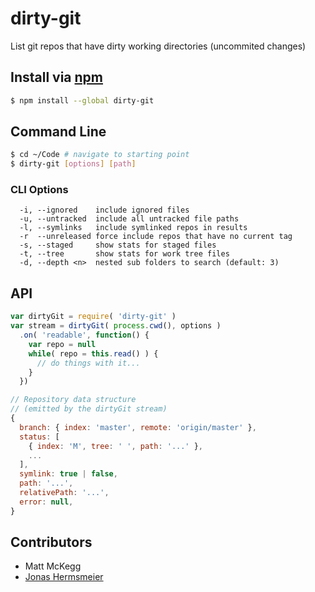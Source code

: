 dirty-git
===

List git repos that have dirty working directories (uncommited changes)

## Install via [npm](https://npmjs.org/package/dirty-git)

```bash
$ npm install --global dirty-git
```

## Command Line

```bash
$ cd ~/Code # navigate to starting point
$ dirty-git [options] [path]
```

### CLI Options

```
  -i, --ignored    include ignored files
  -u, --untracked  include all untracked file paths
  -l, --symlinks   include symlinked repos in results
  -r  --unreleased force include repos that have no current tag
  -s, --staged     show stats for staged files
  -t, --tree       show stats for work tree files
  -d, --depth <n>  nested sub folders to search (default: 3)
```

## API

```js
var dirtyGit = require( 'dirty-git' )
var stream = dirtyGit( process.cwd(), options )
  .on( 'readable', function() {
    var repo = null
    while( repo = this.read() ) {
      // do things with it...
    }
  })
```

```js
// Repository data structure
// (emitted by the dirtyGit stream)
{
  branch: { index: 'master', remote: 'origin/master' },
  status: [
    { index: 'M', tree: ' ', path: '...' },
    ...
  ],
  symlink: true | false,
  path: '...',
  relativePath: '...',
  error: null,
}
```

## Contributors

- Matt McKegg
- [Jonas Hermsmeier](https://github.com/jhermsmeier)
